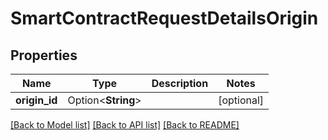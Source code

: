 # SmartContractRequestDetailsOrigin

## Properties

Name | Type | Description | Notes
------------ | ------------- | ------------- | -------------
**origin_id** | Option<**String**> |  | [optional]

[[Back to Model list]](../README.md#documentation-for-models) [[Back to API list]](../README.md#documentation-for-api-endpoints) [[Back to README]](../README.md)


